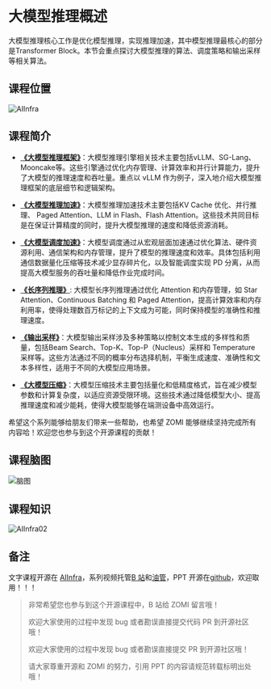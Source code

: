 <!--Copyright © ZOMI 适用于[License](https://github.com/Infrasys-AI/AIInfra/)版权许可-->

# 大模型推理概述

大模型推理核心工作是优化模型推理，实现推理加速，其中模型推理最核心的部分是Transformer Block。本节会重点探讨大模型推理的算法、调度策略和输出采样等相关算法。 

## 课程位置

![AIInfra](./images/arch01.png)

## 课程简介

- [**《大模型推理框架》**](./01Foundation/)：大模型推理引擎相关技术主要包括vLLM、SG-Lang、Mooncake等。这些引擎通过优化内存管理、计算效率和并行计算能力，提升了大模型的推理速度和吞吐量。重点以 vLLM 作为例子，深入地介绍大模型推理框架的底层细节和逻辑架构。

- [**《大模型推理加速》**](./02SpeedUp/)：大模型推理加速技术主要包括KV Cache 优化、并行推理、 Paged Attention、LLM in Flash、Flash Attention。这些技术共同目标是在保证计算精度的同时，提升大模型推理的速度和降低资源消耗。

- [**《大模型调度加速》**](./03Dispatch/)：大模型调度通过从宏观层面加速通过优化算法、硬件资源利用、通信架构和内存管理，提升了模型的推理速度和效率。具体包括利用通信数据量化压缩等技术减少显存碎片化，以及智能调度实现 PD 分离，从而提高大模型服务的吞吐量和降低作业完成时间。

- [**《长序列推理》**](./04LongSeq/): 大模型长序列推理通过优化 Attention 和内存管理，如 Star Attention、Continuous Batching 和 Paged Attention，提高计算效率和内存利用率，使得处理数百万标记的上下文成为可能，同时保持模型的准确性和推理速度。

- [**《输出采样》**](./05Sampling/)：大模型输出采样涉及多种策略以控制文本生成的多样性和质量，包括Beam Search、Top-K、Top-P（Nucleus）采样和 Temperature 采样等。这些方法通过不同的概率分布选择机制，平衡生成速度、准确性和文本多样性，适用于不同的大模型应用场景。

- [**《大模型压缩》**](./06Quantize/)：大模型压缩技术主要包括量化和低精度格式，旨在减少模型参数和计算复杂度，以适应资源受限环境。这些技术通过降低模型大小、提高推理速度和减少能耗，使得大模型能够在端测设备中高效运行。

希望这个系列能够给朋友们带来一些帮助，也希望 ZOMI 能够继续坚持完成所有内容哈！欢迎您也参与到这个开源课程的贡献！

## 课程脑图

![脑图](images/01.png)

## 课程知识

![AIInfra02](./images/aiinfra02.png)

## 备注

文字课程开源在 [AIInfra](https://infrasys-ai.github.io/aiinfra-docs)，系列视频托管[B 站](https://space.bilibili.com/517221395)和[油管](https://www.youtube.com/@ZOMI666/playlists)，PPT 开源在[github](https://github.com/Infrasys-AI/AIInfra/)，欢迎取用！！！

> 非常希望您也参与到这个开源课程中，B 站给 ZOMI 留言哦！
> 
> 欢迎大家使用的过程中发现 bug 或者勘误直接提交代码 PR 到开源社区哦！
>
> 欢迎大家使用的过程中发现 bug 或者勘误直接提交 PR 到开源社区哦！
>
> 请大家尊重开源和 ZOMI 的努力，引用 PPT 的内容请规范转载标明出处哦！
